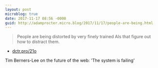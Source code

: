 ```yaml
---
layout: post
microblog: true
date: 2017-11-17 08:56 -0000
guid: http://adamprocter.micro.blog/2017/11/17/people-are-being.html
---
```

> People are being distorted by very finely trained AIs that figure out how to distract them. 

- [dctr.pro/21o](http://dctr.pro/21o)

Tim Berners-Lee on the future of the web: 'The system is failing'
